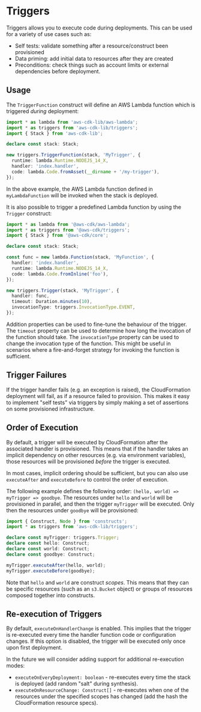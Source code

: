 # Triggers


Triggers allows you to execute code during deployments. This can be used for a
variety of use cases such as:

* Self tests: validate something after a resource/construct been provisioned
* Data priming: add initial data to resources after they are created
* Preconditions: check things such as account limits or external dependencies
  before deployment.

## Usage

The `TriggerFunction` construct will define an AWS Lambda function which is
triggered *during* deployment:

```ts
import * as lambda from 'aws-cdk-lib/aws-lambda';
import * as triggers from 'aws-cdk-lib/triggers';
import { Stack } from 'aws-cdk-lib';

declare const stack: Stack;

new triggers.TriggerFunction(stack, 'MyTrigger', {
  runtime: lambda.Runtime.NODEJS_14_X,
  handler: 'index.handler',
  code: lambda.Code.fromAsset(__dirname + '/my-trigger'),
});
```

In the above example, the AWS Lambda function defined in `myLambdaFunction` will
be invoked when the stack is deployed.

It is also possible to trigger a predefined Lambda function by using the `Trigger` construct:

```ts
import * as lambda from '@aws-cdk/aws-lambda';
import * as triggers from '@aws-cdk/triggers';
import { Stack } from '@aws-cdk/core';

declare const stack: Stack;

const func = new lambda.Function(stack, 'MyFunction', {
  handler: 'index.handler',
  runtime: lambda.Runtime.NODEJS_14_X,
  code: lambda.Code.fromInline('foo'),
});

new triggers.Trigger(stack, 'MyTrigger', {
  handler: func,
  timeout: Duration.minutes(10),
  invocationType: triggers.InvocationType.EVENT,
});
```

Addition properties can be used to fine-tune the behaviour of the trigger. 
The `timeout` property can be used to determine how long the invocation of the function should take.
The `invocationType` property can be used to change the invocation type of the function. 
This might be useful in scenarios where a fire-and-forget strategy for invoking the function is sufficient.

## Trigger Failures

If the trigger handler fails (e.g. an exception is raised), the CloudFormation
deployment will fail, as if a resource failed to provision. This makes it easy
to implement "self tests" via triggers by simply making a set of assertions on
some provisioned infrastructure.

## Order of Execution

By default, a trigger will be executed by CloudFormation after the associated
handler is provisioned. This means that if the handler takes an implicit
dependency on other resources (e.g. via environment variables), those resources
will be provisioned *before* the trigger is executed.

In most cases, implicit ordering should be sufficient, but you can also use
`executeAfter` and `executeBefore` to control the order of execution.

The following example defines the following order: `(hello, world) => myTrigger => goodbye`.
The resources under `hello` and `world` will be provisioned in
parallel, and then the trigger `myTrigger` will be executed. Only then the
resources under `goodbye` will be provisioned:

```ts
import { Construct, Node } from 'constructs';
import * as triggers from 'aws-cdk-lib/triggers';

declare const myTrigger: triggers.Trigger;
declare const hello: Construct;
declare const world: Construct;
declare const goodbye: Construct;

myTrigger.executeAfter(hello, world);
myTrigger.executeBefore(goodbye);
```

Note that `hello` and `world` are construct *scopes*. This means that they can
be specific resources (such as an `s3.Bucket` object) or groups of resources
composed together into constructs.

## Re-execution of Triggers

By default, `executeOnHandlerChange` is enabled. This implies that the trigger
is re-executed every time the handler function code or configuration changes. If
this option is disabled, the trigger will be executed only once upon first
deployment.

In the future we will consider adding support for additional re-execution modes:

* `executeOnEveryDeployment: boolean` - re-executes every time the stack is
  deployed (add random "salt" during synthesis).
* `executeOnResourceChange: Construct[]` - re-executes when one of the resources
  under the specified scopes has changed (add the hash the CloudFormation
  resource specs).
